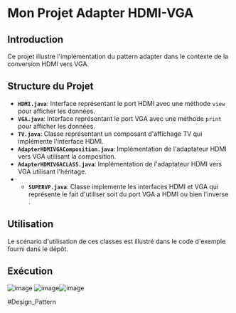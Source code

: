 # Mon Projet Adapter HDMI-VGA

## Introduction

Ce projet illustre l'implémentation du pattern adapter dans le contexte de la conversion HDMI vers VGA.

## Structure du Projet

- **`HDMI.java`**: Interface représentant le port HDMI avec une méthode `view` pour afficher les données.
- **`VGA.java`**: Interface représentant le port VGA avec une méthode `print` pour afficher les données.
- **`TV.java`**: Classe représentant un composant d'affichage TV qui implémente l'interface HDMI.
- **`AdapterHDMIVGAComposition.java`**: Implémentation de l'adaptateur HDMI vers VGA utilisant la composition.
- **`AdapterHDMIVGACLASS.java`**: Implémentation de l'adaptateur HDMI vers VGA utilisant l'héritage.
- - **`SUPERVP.java`**: Classe  implemente les interfaces HDMI  et VGA qui représente le fait d'utiliser soit du port VGA a HDMI ou bien l'inverse .

## Utilisation

Le scénario d'utilisation de ces classes est illustré dans le code d'exemple fourni dans le dépôt.

## Exécution
![image](https://github.com/2002marie03/AdapterPattern/assets/95045123/9ebf4a4e-799b-44b2-9b8c-0a3e19d176c9)
![image](https://github.com/2002marie03/AdapterPattern/assets/95045123/407bf07b-7b48-4d64-af64-6938300ce61d)![image](https://github.com/2002marie03/AdapterPattern/assets/95045123/ddda147d-c58f-4eac-81f8-3fda093d8be6)



#Design_Pattern
